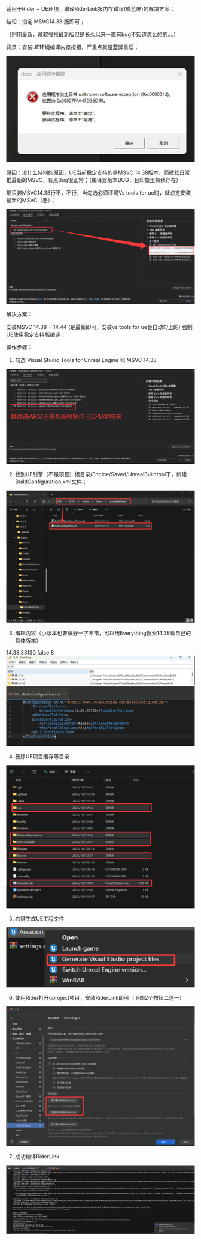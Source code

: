 适用于Rider + UE环境，编译RiderLink报内存错误(或蓝屏)的解决方案；

结论：指定 MSVC14.38 版即可；

（别用最新，微软强推最新版但是长久以来一直有bug不知道怎么想的....）

背景：安装UE环境编译内存报错，严重点就是蓝屏重启；

<img src="1Img/1.png">


原因：没什么特别的原因，UE当前稳定支持的是MSVC 14.38版本，而微软日常推最新的MSVC，有点Bug很正常；（编译器版本BUG，且印象里持续存在）

那只装MSVC14.38行不，不行，当勾选必须环境Vs tools for ue时，就必定安装最新的MSVC（悲）；


<img src="1Img/2.png">

解决方案：

安装MSVC 14.38 + 14.44 (是最新即可，安装vs tools for ue会自动勾上的)
强制UE使用稳定支持版编译；

操作步骤：

1. 勾选 Visual Studio Tools for Unreal Engine 和 MSVC 14.38

<img src="1Img/3.png">

2. 找到UE引擎（不是项目）根目录/Engine/Saved/UnrealBuildtool下，新建BuildConfiguration.xml文件；

<img src="1Img/4.png">

3. 编辑内容（小版本也要填好一字不错，可以用Everything搜索14.38看自己的具体版本）

<Configuration xmlns="https://www.unrealengine.com/BuildConfiguration">
    <WindowsPlatform>
        <CompilerVersion>14.38.33130</CompilerVersion>
    </WindowsPlatform>
    <BuildConfiguration>
        <bAllowUBAExecutor>false</bAllowUBAExecutor>
        <MaxParallelActions>8</MaxParallelActions>
    </BuildConfiguration>
</Configuration>


<img src="1Img/5.png">
<img src="1Img/6.png">

4. 删除UE项目缓存等目录

<img src="1Img/7.png">


5. 右键生成UE工程文件

<img src="1Img/8.png">


6. 使用Rider打开uproject项目，安装RiderLink即可（下图2个按钮二选一）

<img src="1Img/9.png">


7. 成功编译RiderLink

<img src="1Img/10.png">
